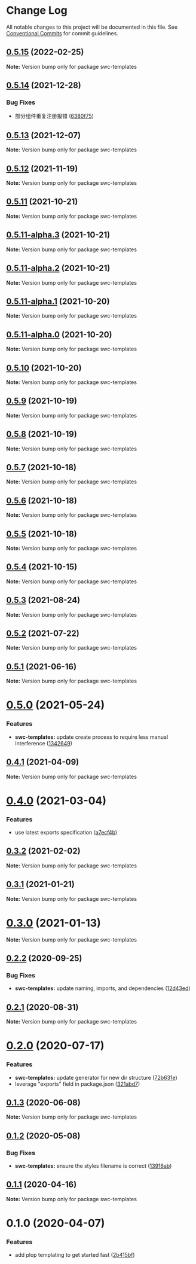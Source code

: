 # Change Log

All notable changes to this project will be documented in this file.
See [Conventional Commits](https://conventionalcommits.org) for commit guidelines.

## [0.5.15](https://github.com/zzuzsj/iliad-ui/compare/swc-templates@0.5.14...swc-templates@0.5.15) (2022-02-25)

**Note:** Version bump only for package swc-templates

## [0.5.14](https://github.com/zzuzsj/iliad-ui/compare/swc-templates@0.5.13...swc-templates@0.5.14) (2021-12-28)

### Bug Fixes

-   部分组件重复注册报错 ([6380f75](https://github.com/zzuzsj/iliad-ui/commit/6380f7567a4929cfd10105e3252d25600f19173b))

## [0.5.13](https://github.com/zzuzsj/spectrum-web-components/compare/swc-templates@0.5.12...swc-templates@0.5.13) (2021-12-07)

**Note:** Version bump only for package swc-templates

## [0.5.12](https://github.com/zzuzsj/spectrum-web-components/compare/swc-templates@0.5.11...swc-templates@0.5.12) (2021-11-19)

**Note:** Version bump only for package swc-templates

## [0.5.11](https://github.com/zzuzsj/spectrum-web-components/compare/swc-templates@0.5.11-alpha.3...swc-templates@0.5.11) (2021-10-21)

**Note:** Version bump only for package swc-templates

## [0.5.11-alpha.3](https://github.com/zzuzsj/spectrum-web-components/compare/swc-templates@0.5.11-alpha.2...swc-templates@0.5.11-alpha.3) (2021-10-21)

**Note:** Version bump only for package swc-templates

## [0.5.11-alpha.2](https://github.com/zzuzsj/spectrum-web-components/compare/swc-templates@0.5.11-alpha.1...swc-templates@0.5.11-alpha.2) (2021-10-21)

**Note:** Version bump only for package swc-templates

## [0.5.11-alpha.1](https://github.com/zzuzsj/spectrum-web-components/compare/swc-templates@0.5.10...swc-templates@0.5.11-alpha.1) (2021-10-20)

**Note:** Version bump only for package swc-templates

## [0.5.11-alpha.0](https://github.com/zzuzsj/spectrum-web-components/compare/swc-templates@0.5.10...swc-templates@0.5.11-alpha.0) (2021-10-20)

**Note:** Version bump only for package swc-templates

## [0.5.10](https://github.com/zzuzsj/spectrum-web-components/compare/swc-templates@0.5.8...swc-templates@0.5.10) (2021-10-20)

**Note:** Version bump only for package swc-templates

## [0.5.9](https://github.com/zzuzsj/spectrum-web-components/compare/swc-templates@0.5.8...swc-templates@0.5.9) (2021-10-19)

**Note:** Version bump only for package swc-templates

## [0.5.8](https://github.com/zzuzsj/spectrum-web-components/compare/swc-templates@0.5.6...swc-templates@0.5.8) (2021-10-19)

**Note:** Version bump only for package swc-templates

## [0.5.7](https://github.com/zzuzsj/spectrum-web-components/compare/swc-templates@0.5.6...swc-templates@0.5.7) (2021-10-18)

**Note:** Version bump only for package swc-templates

## [0.5.6](https://github.com/zzuzsj/spectrum-web-components/compare/swc-templates@0.5.4...swc-templates@0.5.6) (2021-10-18)

**Note:** Version bump only for package swc-templates

## [0.5.5](https://github.com/zzuzsj/spectrum-web-components/compare/swc-templates@0.5.4...swc-templates@0.5.5) (2021-10-18)

**Note:** Version bump only for package swc-templates

## [0.5.4](https://github.com/zzuzsj/spectrum-web-components/compare/swc-templates@0.5.3...swc-templates@0.5.4) (2021-10-15)

**Note:** Version bump only for package swc-templates

## [0.5.3](https://github.com/adobe/spectrum-web-components/compare/swc-templates@0.5.2...swc-templates@0.5.3) (2021-08-24)

**Note:** Version bump only for package swc-templates

## [0.5.2](https://github.com/adobe/spectrum-web-components/compare/swc-templates@0.5.1...swc-templates@0.5.2) (2021-07-22)

**Note:** Version bump only for package swc-templates

## [0.5.1](https://github.com/adobe/spectrum-web-components/compare/swc-templates@0.5.0...swc-templates@0.5.1) (2021-06-16)

**Note:** Version bump only for package swc-templates

# [0.5.0](https://github.com/adobe/spectrum-web-components/compare/swc-templates@0.4.1...swc-templates@0.5.0) (2021-05-24)

### Features

-   **swc-templates:** update create process to require less manual interference ([1342649](https://github.com/adobe/spectrum-web-components/commit/1342649079b44fe060936711f061fdb58b139cab))

## [0.4.1](https://github.com/adobe/spectrum-web-components/compare/swc-templates@0.4.0...swc-templates@0.4.1) (2021-04-09)

**Note:** Version bump only for package swc-templates

# [0.4.0](https://github.com/adobe/spectrum-web-components/compare/swc-templates@0.3.2...swc-templates@0.4.0) (2021-03-04)

### Features

-   use latest exports specification ([a7ecf4b](https://github.com/adobe/spectrum-web-components/commit/a7ecf4b6da7996f36a8a89f62cc2384709497008))

## [0.3.2](https://github.com/adobe/spectrum-web-components/compare/swc-templates@0.3.1...swc-templates@0.3.2) (2021-02-02)

**Note:** Version bump only for package swc-templates

## [0.3.1](https://github.com/adobe/spectrum-web-components/compare/swc-templates@0.2.2...swc-templates@0.3.1) (2021-01-21)

**Note:** Version bump only for package swc-templates

# [0.3.0](https://github.com/adobe/spectrum-web-components/compare/swc-templates@0.2.2...swc-templates@0.3.0) (2021-01-13)

**Note:** Version bump only for package swc-templates

## [0.2.2](https://github.com/adobe/spectrum-web-components/compare/swc-templates@0.2.1...swc-templates@0.2.2) (2020-09-25)

### Bug Fixes

-   **swc-templates:** update naming, imports, and dependencies ([12d43ed](https://github.com/adobe/spectrum-web-components/commit/12d43ed82ae97d706eecfe31515c616562848366))

## [0.2.1](https://github.com/adobe/spectrum-web-components/compare/swc-templates@0.2.0...swc-templates@0.2.1) (2020-08-31)

**Note:** Version bump only for package swc-templates

# [0.2.0](https://github.com/adobe/spectrum-web-components/compare/swc-templates@0.1.3...swc-templates@0.2.0) (2020-07-17)

### Features

-   **swc-templates:** update generator for new dir structure ([72b631e](https://github.com/adobe/spectrum-web-components/commit/72b631ed735ee4bb1d986f2be5943a3952c85563))
-   leverage "exports" field in package.json ([321abd7](https://github.com/adobe/spectrum-web-components/commit/321abd7b7e78ccd9157cff75a1fa3dbd06e81f79))

## [0.1.3](https://github.com/adobe/spectrum-web-components/compare/swc-templates@0.1.2...swc-templates@0.1.3) (2020-06-08)

**Note:** Version bump only for package swc-templates

## [0.1.2](https://github.com/adobe/spectrum-web-components/compare/swc-templates@0.1.1...swc-templates@0.1.2) (2020-05-08)

### Bug Fixes

-   **swc-templates:** ensure the styles filename is correct ([13916ab](https://github.com/adobe/spectrum-web-components/commit/13916ab9cbe8fe22ee09fd98fa85740956f8331d))

## [0.1.1](https://github.com/adobe/spectrum-web-components/compare/swc-templates@0.1.0...swc-templates@0.1.1) (2020-04-16)

**Note:** Version bump only for package swc-templates

# 0.1.0 (2020-04-07)

### Features

-   add plop templating to get started fast ([2b415bf](https://github.com/adobe/spectrum-web-components/commit/2b415bf7332156eb84cf7d885fe06ccc3ef2fc17))
